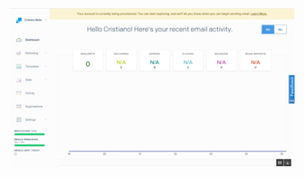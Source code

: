 <!-- .slide: data-background="resources/sendgrid2.png" data-state="dim" -->

![SendGrid](resources/sendgrid2.png)
